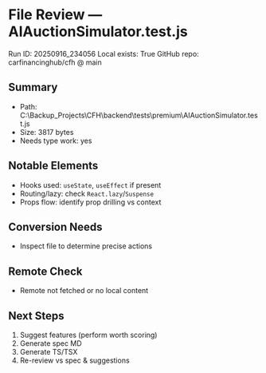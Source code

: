 # File Review — AIAuctionSimulator.test.js
Run ID: 20250916_234056
Local exists: True
GitHub repo: carfinancinghub/cfh @ main

## Summary
- Path: C:\Backup_Projects\CFH\backend\tests\premium\AIAuctionSimulator.test.js
- Size: 3817 bytes
- Needs type work: yes

## Notable Elements
- Hooks used: `useState`, `useEffect` if present
- Routing/lazy: check `React.lazy`/`Suspense`
- Props flow: identify prop drilling vs context

## Conversion Needs
- Inspect file to determine precise actions

## Remote Check
- Remote not fetched or no local content

## Next Steps
1) Suggest features (perform worth scoring)
2) Generate spec MD
3) Generate TS/TSX
4) Re-review vs spec & suggestions